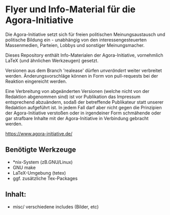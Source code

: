 Flyer und Info-Material für die Agora-Initiative
================================================

Die Agora-Initiative setzt sich für freien politischen Meinungsaustausch
und politische Bildung ein - unabhängig von den interessengesteuerten
Massenmedien, Parteien, Lobbys und sonstiger Meinungsmacher.


Dieses Repository enthält Info-Materialen der Agora-Initiative, vornehmlich
LaTeX (und ähnlichen Werkzeugen) gesetzt.


Versionen aus dem Branch 'realease' dürfen *unverändert* weiter verbreitet
werden. Änderungsvorschläge können in Form von pull-requests bei der Reaktion
eingereicht werden.

Eine Verbreitung von abgeänderten Versionen (welche nicht von der Redaktion
abgenommen sind) ist vor Publikation das Impressum entsprechend abzuändern,
sodaß der betreffende Publikateur statt unserer Redaktion aufgeführt ist.
In jedem Fall darf aber nicht gegen die Prinzipien der Agora-Initiative
verstoßen oder in irgendeiner Form schmähende oder gar strafbare Inhalte
mit der Agora-Initiative in Verbindung gebracht werden.


https://www.agora-initiative.de/


Benötigte Werkzeuge
-------------------

* *nix-System (zB.GNU/Linux)
* GNU make
* LaTeX-Umgebung (tetex)
* ggf. zusätzliche Tex-Packages


Inhalt:
-------

* misc/         verschiedene includes (Bilder, etc)

